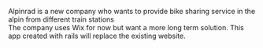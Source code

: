 Alpinrad is a new company who wants to provide bike sharing service in the alpin from different train stations <br>
The company uses Wix for now but want a more long term solution. This app created with rails will replace the existing website.
